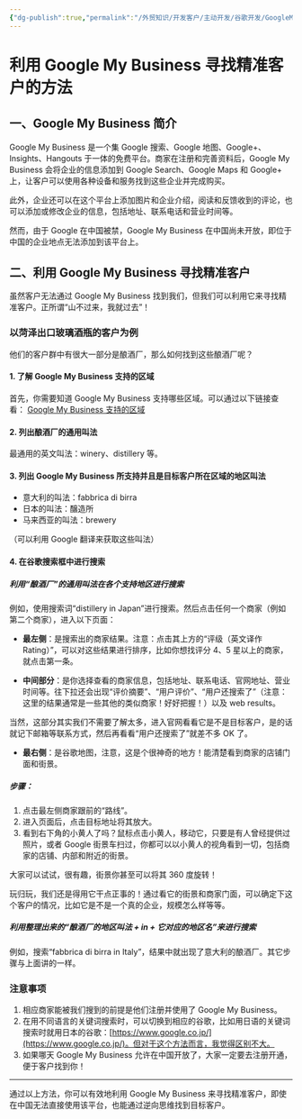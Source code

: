 ```yaml
---
{"dg-publish":true,"permalink":"/外贸知识/开发客户/主动开发/谷歌开发/GoogleMyBusiness开发/"}
---
```


# 利用 Google My Business 寻找精准客户的方法

## 一、Google My Business 简介

Google My Business 是一个集 Google 搜索、Google 地图、Google+、Insights、Hangouts 于一体的免费平台。商家在注册和完善资料后，Google My Business 会将企业的信息添加到 Google Search、Google Maps 和 Google+ 上，让客户可以使用各种设备和服务找到这些企业并完成购买。

此外，企业还可以在这个平台上添加图片和企业介绍，阅读和反馈收到的评论，也可以添加或修改企业的信息，包括地址、联系电话和营业时间等。

然而，由于 Google 在中国被禁，Google My Business 在中国尚未开放，即位于中国的企业地点无法添加到该平台上。

## 二、利用 Google My Business 寻找精准客户

虽然客户无法通过 Google My Business 找到我们，但我们可以利用它来寻找精准客户。正所谓“山不过来，我就过去”！

### 以菏泽出口玻璃酒瓶的客户为例

他们的客户群中有很大一部分是酿酒厂，那么如何找到这些酿酒厂呢？

#### 1. 了解 Google My Business 支持的区域

首先，你需要知道 Google My Business 支持哪些区域。可以通过以下链接查看：
[Google My Business 支持的区域](https://support.google.com/business/answer/6270107)

#### 2. 列出酿酒厂的通用叫法

最通用的英文叫法：winery、distillery 等。

#### 3. 列出 Google My Business 所支持并且是目标客户所在区域的地区叫法

- 意大利的叫法：fabbrica di birra
- 日本的叫法：醸造所
- 马来西亚的叫法：brewery

（可以利用 Google 翻译来获取这些叫法）

#### 4. 在谷歌搜索框中进行搜索

#####  利用“酿酒厂”的通用叫法在各个支持地区进行搜索

例如，使用搜索词“distillery in Japan”进行搜索。然后点击任何一个商家（例如第二个商家），进入以下页面：

- **最左侧**：是搜索出的商家结果。注意：点击其上方的“评级（英文译作 Rating）”，可以对这些结果进行排序，比如你想找评分 4、5 星以上的商家，就点击第一条。
  
- **中间部分**：是你选择查看的商家信息，包括地址、联系电话、官网地址、营业时间等。往下拉还会出现“评价摘要”、“用户评价”、“用户还搜索了”（注意：这里的结果通常是一些其他的类似商家！好好把握！）以及 web results。

当然，这部分其实我们不需要了解太多，进入官网看看它是不是目标客户，是的话就记下邮箱等联系方式，然后再看看“用户还搜索了”就差不多 OK 了。

- **最右侧**：是谷歌地图，注意，这是个很神奇的地方！能清楚看到商家的店铺门面和街景。

##### 步骤：

1. 点击最左侧商家跟前的“路线”。
2. 进入页面后，点击目标地址将其放大。
3. 看到右下角的小黄人了吗？鼠标点击小黄人，移动它，只要是有人曾经提供过照片，或者 Google 街景车扫过，你都可以以小黄人的视角看到一切，包括商家的店铺、内部和附近的街景。

大家可以试试，很有趣，街景你甚至可以将其 360 度旋转！

玩归玩，我们还是得用它干点正事的！通过看它的街景和商家门面，可以确定下这个客户的情况，比如它是不是一个真的企业，规模怎么样等等。

##### 利用整理出来的“酿酒厂的地区叫法 + in + 它对应的地区名”来进行搜索

例如，搜索“fabbrica di birra in Italy”，结果中就出现了意大利的酿酒厂。其它步骤与上面讲的一样。

### 注意事项

1. 相应商家能被我们搜到的前提是他们注册并使用了 Google My Business。
2. 在用不同语言的关键词搜索时，可以切换到相应的谷歌，比如用日语的关键词搜索时就用日本的谷歌：[https://www.google.co.jp/](https://www.google.co.jp/)。但对于这个方法而言，我觉得区别不大。
3. 如果哪天 Google My Business 允许在中国开放了，大家一定要去注册开通，便于客户找到你！

---

通过以上方法，你可以有效地利用 Google My Business 来寻找精准客户，即使在中国无法直接使用该平台，也能通过逆向思维找到目标客户。